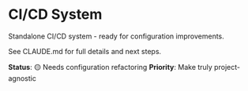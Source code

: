 # CI/CD System

Standalone CI/CD system - ready for configuration improvements.

See CLAUDE.md for full details and next steps.

**Status**: 🟡 Needs configuration refactoring
**Priority**: Make truly project-agnostic
